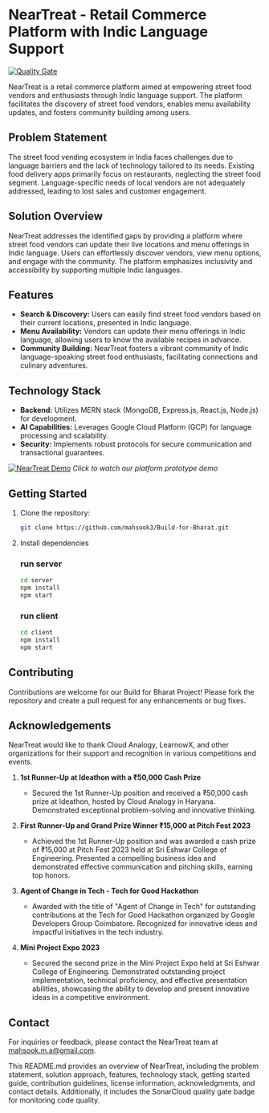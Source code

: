 # NearTreat - Retail Commerce Platform with Indic Language Support

[![Quality Gate](https://sonarcloud.io/api/project_badges/quality_gate?project=mahsook3_Build-for-Bharat)](https://sonarcloud.io/summary/new_code?id=mahsook3_Build-for-Bharat)

NearTreat is a retail commerce platform aimed at empowering street food vendors and enthusiasts through Indic language support. The platform facilitates the discovery of street food vendors, enables menu availability updates, and fosters community building among users.

## Problem Statement

The street food vending ecosystem in India faces challenges due to language barriers and the lack of technology tailored to its needs. Existing food delivery apps primarily focus on restaurants, neglecting the street food segment. Language-specific needs of local vendors are not adequately addressed, leading to lost sales and customer engagement.

## Solution Overview

NearTreat addresses the identified gaps by providing a platform where street food vendors can update their live locations and menu offerings in Indic language. Users can effortlessly discover vendors, view menu options, and engage with the community. The platform emphasizes inclusivity and accessibility by supporting multiple Indic languages.

## Features

- **Search & Discovery:** Users can easily find street food vendors based on their current locations, presented in Indic language.
- **Menu Availability:** Vendors can update their menu offerings in Indic language, allowing users to know the available recipes in advance.
- **Community Building:** NearTreat fosters a vibrant community of Indic language-speaking street food enthusiasts, facilitating connections and culinary adventures.

## Technology Stack

- **Backend:** Utilizes MERN stack (MongoDB, Express.js, React.js, Node.js) for development.
- **AI Capabilities:** Leverages Google Cloud Platform (GCP) for language processing and scalability.
- **Security:** Implements robust protocols for secure communication and transactional guarantees.

[![NearTreat Demo](https://img.youtube.com/vi/uS9llmDY2UA/mqdefault.jpg)](https://www.youtube.com/watch?v=uS9llmDY2UA)
*Click to watch our platform prototype demo*


## Getting Started

1. Clone the repository:

   ```bash
   git clone https://github.com/mahsook3/Build-for-Bharat.git

2. Install dependencies
   ### run server
   ```bash
   cd server
   npm install
   npm start
   ```
   ### run client
   ```bash
   cd client
   npm install
   npm start
   ```

## Contributing
Contributions are welcome for our Build for Bharat Project! Please fork the repository and create a pull request for any enhancements or bug fixes.

## Acknowledgements

NearTreat would like to thank Cloud Analogy, LearnowX, and other organizations for their support and recognition in various competitions and events.

1. **1st Runner-Up at Ideathon with a ₹50,000 Cash Prize**
   - Secured the 1st Runner-Up position and received a ₹50,000 cash prize at Ideathon, hosted by Cloud Analogy in Haryana. Demonstrated exceptional problem-solving and innovative thinking.

2. **First Runner-Up and Grand Prize Winner ₹15,000 at Pitch Fest 2023**
   - Achieved the 1st Runner-Up position and was awarded a cash prize of ₹15,000 at Pitch Fest 2023 held at Sri Eshwar College of Engineering. Presented a compelling business idea and demonstrated effective communication and pitching skills, earning top honors.

3. **Agent of Change in Tech - Tech for Good Hackathon**
   - Awarded with the title of "Agent of Change in Tech" for outstanding contributions at the Tech for Good Hackathon organized by Google Developers Group Coimbatore. Recognized for innovative ideas and impactful initiatives in the tech industry.

4. **Mini Project Expo 2023**
   - Secured the second prize in the Mini Project Expo held at Sri Eshwar College of Engineering. Demonstrated outstanding project implementation, technical proficiency, and effective presentation abilities, showcasing the ability to develop and present innovative ideas in a competitive environment.


## Contact
For inquiries or feedback, please contact the NearTreat team at [mahsook.m.a@gmail.com](mailto:mahsook.m.a@gmail.com).

This README.md provides an overview of NearTreat, including the problem statement, solution approach, features, technology stack, getting started guide, contribution guidelines, license information, acknowledgments, and contact details. Additionally, it includes the SonarCloud quality gate badge for monitoring code quality.
